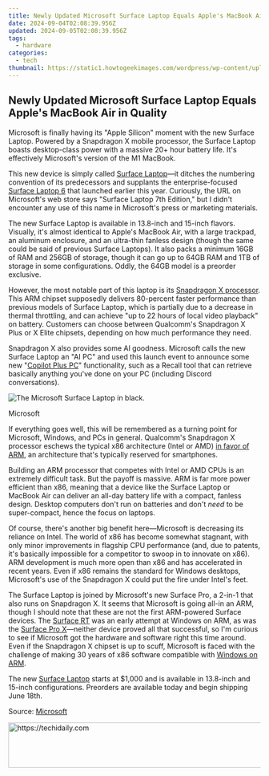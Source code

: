 ```yaml
---
title: Newly Updated Microsoft Surface Laptop Equals Apple's MacBook Air in Quality
date: 2024-09-04T02:08:39.956Z
updated: 2024-09-05T02:08:39.956Z
tags:
  - hardware
categories:
  - tech
thumbnail: https://static1.howtogeekimages.com/wordpress/wp-content/uploads/2024/05/32.jpg
---
```


## Newly Updated Microsoft Surface Laptop Equals Apple's MacBook Air in Quality

Microsoft is finally having its "Apple Silicon" moment with the new Surface Laptop. Powered by a Snapdragon X mobile processor, the Surface Laptop boasts desktop-class power with a massive 20+ hour battery life. It's effectively Microsoft's version of the M1 MacBook.

 This new device is simply called [Surface Laptop](https://www.microsoft.com/en-us/surface/devices/surface-laptop-7th-edition)—it ditches the numbering convention of its predecessors and supplants the enterprise-focused [Surface Laptop 6](https://tech-hub.techidaily.com/is-it-possible-to-utilize-chatgpt-for-designing-malicious-software/) that launched earlier this year. Curiously, the URL on Microsoft's web store says "Surface Laptop 7th Edition," but I didn't encounter any use of this name in Microsoft's press or marketing materials.

 The new Surface Laptop is available in 13.8-inch and 15-inch flavors. Visually, it's almost identical to Apple's MacBook Air, with a large trackpad, an aluminum enclosure, and an ultra-thin fanless design (though the same could be said of previous Surface Laptops). It also packs a minimum 16GB of RAM and 256GB of storage, though it can go up to 64GB RAM and 1TB of storage in some configurations. Oddly, the 64GB model is a preorder exclusive.

 However, the most notable part of this laptop is its [Snapdragon X processor](https://extra-skills.techidaily.com/updated-mobile-mastery-upgrade-photos-elevated-at-no-price/). This ARM chipset supposedly delivers 80-percent faster performance than previous models of Surface Laptop, which is partially due to a decrease in thermal throttling, and can achieve "up to 22 hours of local video playback" on battery. Customers can choose between Qualcomm's Snapdragon X Plus or X Elite chipsets, depending on how much performance they need.

 Snapdragon X also provides some AI goodness. Microsoft calls the new Surface Laptop an "AI PC" and used this launch event to announce some new "[Copilot Plus PC](https://change-location.techidaily.com/how-to-stop-my-spouse-from-spying-on-my-motorola-moto-g24-drfone-by-drfone-virtual-android/)" functionality, such as a Recall tool that can retrieve basically anything you've done on your PC (including Discord conversations).

![The Microsoft Surface Laptop in black.](https://static1.howtogeekimages.com/wordpress/wp-content/uploads/2024/05/33.jpg) 

Microsoft

 If everything goes well, this will be remembered as a turning point for Microsoft, Windows, and PCs in general. Qualcomm's Snapdragon X processor eschews the typical x86 architecture (Intel or AMD) [in favor of ARM](https://fox-that.techidaily.com/troubleshooting-what-to-try-when-iphone-events-are-nowhere-to-be-found/), an architecture that's typically reserved for smartphones.

 Building an ARM processor that competes with Intel or AMD CPUs is an extremely difficult task. But the payoff is massive. ARM is far more power efficient than x86, meaning that a device like the Surface Laptop or MacBook Air can deliver an all-day battery life with a compact, fanless design. Desktop computers don't run on batteries and don't _need_ to be super-compact, hence the focus on laptops.

 Of course, there's another big benefit here—Microsoft is decreasing its reliance on Intel. The world of x86 has become somewhat stagnant, with only minor improvements in flagship CPU performance (and, due to patents, it's basically impossible for a competitor to swoop in to innovate on x86). ARM development is much more open than x86 and has accelerated in recent years. Even if x86 remains the standard for Windows desktops, Microsoft's use of the Snapdragon X could put the fire under Intel's feet.

 The Surface Laptop is joined by Microsoft's new Surface Pro, a 2-in-1 that also runs on Snapdragon X. It seems that Microsoft is going all-in an ARM, though I should note that these are not the first ARM-powered Surface devices. The [Surface RT](https://iphone-transfer.techidaily.com/in-2024-how-to-transfer-from-apple-iphone-8-plus-to-samsung-galaxy-s20-drfone-by-drfone-transfer-from-ios/) was an early attempt at Windows on ARM, as was the [Surface Pro X](https://pokemon-go-android.techidaily.com/how-to-get-the-dragon-scale-and-evolution-enabled-pokemon-on-honor-magic-6-pro-drfone-by-drfone-virtual-android/)—neither device proved all that successful, so I'm curious to see if Microsoft got the hardware and software right this time around. Even if the Snapdragon X chipset is up to scuff, Microsoft is faced with the challenge of making 30 years of x86 software compatible with [Windows on ARM](https://fox-http.techidaily.com/essential-list-best-microphones-for-4k-ultra-hd/).

 The new [Surface Laptop](https://www.microsoft.com/en-us/surface/devices/surface-laptop-7th-edition) starts at $1,000 and is available in 13.8-inch and 15-inch configurations. Preorders are available today and begin shipping June 18th.

 Source: [Microsoft](https://blogs.windows.com/devices/2024/05/20/introducing-the-ultimate-copilot-pcs-the-all-new-surface-pro-and-surface-laptop/)

<ins class="adsbygoogle"
     style="display:block"
     data-ad-format="autorelaxed"
     data-ad-client="ca-pub-7571918770474297"
     data-ad-slot="1223367746"></ins>



<ins class="adsbygoogle"
     style="display:block"
     data-ad-client="ca-pub-7571918770474297"
     data-ad-slot="8358498916"
     data-ad-format="auto"
     data-full-width-responsive="true"></ins>



<!-- affiliate ads begin -->
<a href="https://aligracehair.sjv.io/c/5597632/1948954/19272" target="_top" id="1948954">
  <img src="//a.impactradius-go.com/display-ad/19272-1948954" border="0" alt="https://techidaily.com" width="728" height="90"/>
</a>
<img height="0" width="0" src="https://aligracehair.sjv.io/i/5597632/1948954/19272" style="position:absolute;visibility:hidden;" border="0" />
<!-- affiliate ads end -->